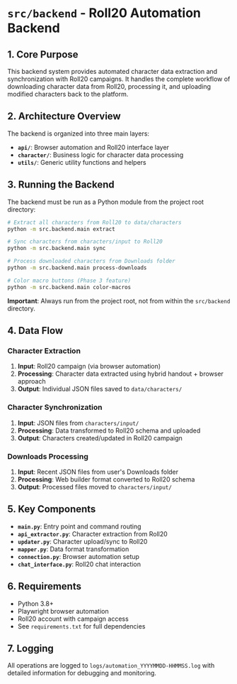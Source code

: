 # `src/backend` - Roll20 Automation Backend

## 1. Core Purpose

This backend system provides automated character data extraction and synchronization with Roll20 campaigns. It handles the complete workflow of downloading character data from Roll20, processing it, and uploading modified characters back to the platform.

## 2. Architecture Overview

The backend is organized into three main layers:

- **`api/`**: Browser automation and Roll20 interface layer
- **`character/`**: Business logic for character data processing
- **`utils/`**: Generic utility functions and helpers

## 3. Running the Backend

The backend must be run as a Python module from the project root directory:

```bash
# Extract all characters from Roll20 to data/characters
python -m src.backend.main extract

# Sync characters from characters/input to Roll20
python -m src.backend.main sync

# Process downloaded characters from Downloads folder
python -m src.backend.main process-downloads

# Color macro buttons (Phase 3 feature)
python -m src.backend.main color-macros
```

**Important**: Always run from the project root, not from within the `src/backend` directory.

## 4. Data Flow

### Character Extraction
1. **Input**: Roll20 campaign (via browser automation)
2. **Processing**: Character data extracted using hybrid handout + browser approach
3. **Output**: Individual JSON files saved to `data/characters/`

### Character Synchronization
1. **Input**: JSON files from `characters/input/`
2. **Processing**: Data transformed to Roll20 schema and uploaded
3. **Output**: Characters created/updated in Roll20 campaign

### Downloads Processing
1. **Input**: Recent JSON files from user's Downloads folder
2. **Processing**: Web builder format converted to Roll20 schema
3. **Output**: Processed files moved to `characters/input/`

## 5. Key Components

- **`main.py`**: Entry point and command routing
- **`api_extractor.py`**: Character extraction from Roll20
- **`updater.py`**: Character upload/sync to Roll20
- **`mapper.py`**: Data format transformation
- **`connection.py`**: Browser automation setup
- **`chat_interface.py`**: Roll20 chat interaction

## 6. Requirements

- Python 3.8+
- Playwright browser automation
- Roll20 account with campaign access
- See `requirements.txt` for full dependencies

## 7. Logging

All operations are logged to `logs/automation_YYYYMMDD-HHMMSS.log` with detailed information for debugging and monitoring.